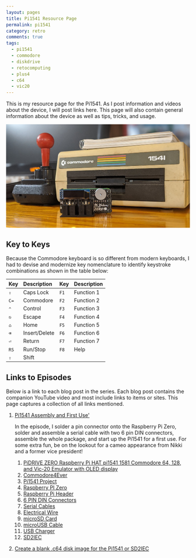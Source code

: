 ```yaml
---
layout: pages
title: Pi1541 Resource Page
permalink: pi1541
category: retro
comments: true
tags:
  - pi1541
  - commodore
  - diskdrive
  - retocomputing
  - plus4
  - c64
  - vic20
---
```


This is my resource page for the Pi1541. As I post information and videos about the device, I will post links here. This page will also contain general information about the device as well as tips, tricks, and usage.

![Pi1541 with 1541](/pi1541/images/pi1541-with-1541.jpg)

## Key to Keys

Because the Commodore keyboard is so different from modern keyboards, I had to devise and modernize key nomenclature to identify keystroke combinations as shown in the table below:

Key  | Description   | Key  | Description
:----|:--------------|:-----|:-----------
`⇪`  | Caps Lock     | `F1` | Function 1
`C=` | Commodore     | `F2` | Function 2
`⌃`  | Control       | `F3` | Function 3
`⎋`  | Escape        | `F4` | Function 4
`⌂`  | Home          | `F5` | Function 5
`⌫`  | Insert/Delete | `F6` | Function 6
`⏎`  | Return        | `F7` | Function 7
`RS` | Run/Stop      | `F8` | Help
`⇧`  | Shift         |      |

## Links to Episodes

Below is a link to each blog post in the series. Each blog post contains the companion YouTube video and most include links to items or sites. This page captures a collection of all links mentioned.

1. [Pi1541 Assembly and First Use'](/pi1541-1)

    In the episode, I solder a pin connector onto the Raspberry Pi Zero, solder and assemble a serial cable with two 6 pin DIN connectors, assemble the whole package, and start up the Pi1541 for a first use. For some extra fun, be on the lookout for a cameo appearance from Nikki and a former vice president!

    1. [PiDRIVE ZERO Raspberry Pi HAT pi1541 1581 Commodore 64, 128, and Vic-20 Emulator with OLED display](https://commodore4ever.net/collections/drives/products/pidrive-zero-raspberry-pi-hat-1541-1581-commodore-64-128-vic-20-emulator-oled-pi1541)
    2. [Commodore4Ever](https://www.commodore4ever.net)
    3. [Pi1541 Project](https://cbm-pi1541.firebaseapp.com/)
    3. [Raspberry PI Zero](https://amzn.to/2V2Je6U)
    4. [Raspberry Pi Header](https://amzn.to/3fP6DQT)
    5. [6 PIN DIN Connectors](https://amzn.to/3hIGPYJ)
    6. [Serial Cables](https://www.ebay.com/itm/Serial-Cable-for-Commodore-64-C64-Disk-Drive-or-printer-1541-1571-3-ft-DIN-6-PIN/372816665018?ssPageName=STRK%3AMEBIDX%3AIT&_trksid=p2060353.m2749.l2649)
    7. [Electrical Wire](https://amzn.to/3fP6M6T)
    8. [microSD Card](https://amzn.to/2YjmZvp)
    9. [microUSB Cable](https://amzn.to/37LGSym)
    10. [USB Charger](https://amzn.to/2NgeMBE)
    11. [SD2IEC](https://www.ebay.com/sch/i.html?_from=R40&_trksid=p2380057.m570.l1313.TR3.TRC1.A0.H0.Xsd2iec.TRS0&_nkw=sd2iec&_sacat=0)

2. [Create a blank .c64 disk image for the Pi1541 or SD2IEC](/pi1541-2)
